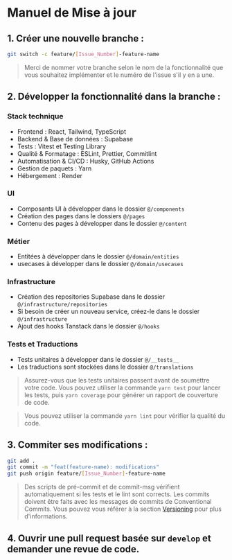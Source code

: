 # Manuel de Mise à jour

## 1. Créer une nouvelle branche :

```bash
git switch -c feature/[Issue_Number]-feature-name
```

> Merci de nommer votre branche selon le nom de la fonctionnalité que vous souhaitez implémenter et le numéro de l'issue s'il y en a une.

## 2. Développer la fonctionnalité dans la branche :

### Stack technique

- Frontend : React, Tailwind, TypeScript
- Backend & Base de données : Supabase
- Tests : Vitest et Testing Library
- Qualité & Formatage : ESLint, Prettier, Commitlint
- Automatisation & CI/CD : Husky, GitHub Actions
- Gestion de paquets : Yarn
- Hébergement : Render

### UI

- Composants UI à développer dans le dossier `@/components`
- Création des pages dans le dossiers `@/pages`
- Contenu des pages à développer dans le dossier `@/content`

### Métier

- Entitées à développer dans le dossier `@/domain/entities`
- usecases à développer dans le dossier `@/domain/usecases`

### Infrastructure

- Création des repositories Supabase dans le dossier `@/infrastructure/repositories`
- Si besoin de créer un nouveau service, créez-le dans le dossier `@/infrastructure`
- Ajout des hooks Tanstack dans le dossier `@/hooks`

### Tests et Traductions

- Tests unitaires à développer dans le dossier `@/__tests__`
- Les traductions sont stockées dans le dossier `@/translations`

> Assurez-vous que les tests unitaires passent avant de soumettre votre code. Vous pouvez utiliser la commande `yarn test` pour lancer les tests, puis `yarn coverage` pour générer un rapport de couverture de code.

> Vous pouvez utiliser la commande `yarn lint` pour vérifier la qualité du code.

## 3. Commiter ses modifications :

```bash
git add .
git commit -m "feat(feature-name): modifications"
git push origin feature/[Issue_Number]-feature-name
```

> Des scripts de pré-commit et de commit-msg vérifient automatiquement si les tests et le lint sont corrects.
> Les commits doivent être faits avec les messages de commits de Conventional Commits. Vous pouvez vous référer à la section [Versioning](Versioning.md) pour plus d'informations.

## 4. Ouvrir une pull request basée sur `develop` et demander une revue de code.
